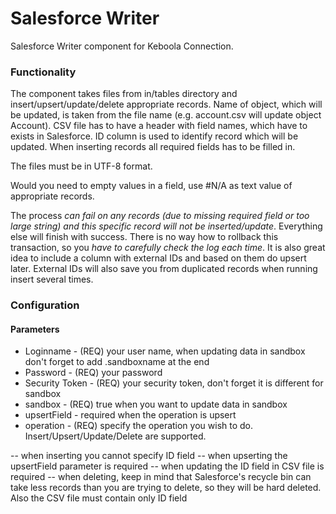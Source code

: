 # Salesforce Writer #

Salesforce Writer component for Keboola Connection.

### Functionality ###

The component takes files from in/tables directory and insert/upsert/update/delete appropriate records. Name of object, which will be updated, is taken from the file name (e.g. account.csv will update object Account). CSV file has to have a header with field names, which have to exists in Salesforce. ID column is used to identify record which will be updated. When inserting records all required fields has to be filled in. 

The files must be in UTF-8 format.

Would you need to empty values in a field, use #N/A as text value of appropriate records.

The process *can fail on any records (due to missing required field or too large string) and this specific record will not be inserted/update*. Everything else will finish with success. There is no way how to rollback this transaction, so you *have to carefully check the log each time*. It is also great idea to include a column with external IDs and based on them do upsert later. External IDs will also save you from duplicated records when running insert several times. 

### Configuration ###
#### Parameters ####

* Loginname - (REQ) your user name, when updating data in sandbox don't forget to add .sandboxname at the end
* Password - (REQ) your password
* Security Token - (REQ) your security token, don't forget it is different for sandbox
* sandbox - (REQ) true when you want to update data in sandbox
* upsertField - required when the operation is upsert
* operation - (REQ) specify the operation you wish to do. Insert/Upsert/Update/Delete are supported. 

-- when inserting you cannot specify ID field
-- when upserting the upsertField parameter is required
-- when updating the ID field in CSV file is required
-- when deleting, keep in mind that Salesforce's recycle bin can take less records than you are trying to delete, so they will be hard deleted. Also the CSV file must contain only ID field
